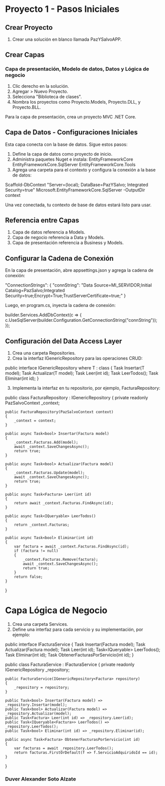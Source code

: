 # Proyecto 1 - Pasos Iniciales

## Crear Proyecto

1. Crear una solución en blanco llamada PazYSalvoAPP.

## Crear Capas
### Capa de presentación, Modelo de datos, Datos y Lógica de negocio

1. Clic derecho en la solución.
2. Agregar > Nuevo Proyecto.
3. Selecciona "Biblioteca de clases".
4. Nombra los proyectos como Proyecto.Models, Proyecto.DLL, y Proyecto.BLL.

Para la capa de presentación, crea un proyecto MVC .NET Core.

## Capa de Datos - Configuraciones Iniciales
Esta capa conecta con la base de datos. Sigue estos pasos:

1. Define la capa de datos como proyecto de inicio.
2. Administra paquetes Nuget e instala:
EntityFrameworkCore
EntityFrameworkCore.SqlServer
EntityFrameworkCore.Tools
3. Agrega una carpeta para el contexto y configura la conexión a la base de datos:

Scaffold-DbContext "Server=(local); DataBase=PazYSalvo; Integrated Security=true" Microsoft.EntityFrameworkCore.SqlServer -OutputDir context

Una vez conectada, tu contexto de base de datos estará listo para usar.

## Referencia entre Capas

1. Capa de datos referencia a Models.
2. Capa de negocio referencia a Data y Models.
3. Capa de presentación referencia a Business y Models.

## Configurar la Cadena de Conexión
En la capa de presentación, abre appsettings.json y agrega la cadena de conexión:

"ConnectionStrings": {
    "connString": "Data Source=MI_SERVIDOR;Initial Catalog=PazSalvo;Integrated Security=true;Encrypt=True;TrustServerCertificate=true;"
}

Luego, en program.cs, inyecta la cadena de conexión:

builder.Services.AddDbContext<PazSalvoContext>(c =>
{
    c.UseSqlServer(builder.Configuration.GetConnectionString("connString"));
});


## Configuración del Data Access Layer
1. Crea una carpeta Repositories.
2. Crea la interfaz IGenericRepository para las operaciones CRUD:


public interface IGenericRepository<T> where T : class
{
    Task<bool> Insertar(T model);
    Task<bool> Actualizar(T model);
    Task<T> Leer(int id);
    Task<IQueryable> LeerTodos();
    Task<bool> Eliminar(int id);
}

3. Implementa la interfaz en tu repositorio, por ejemplo, FacturaRepository:

public class FacturaRepository : IGenericRepository<Factura>
{
    private readonly PazSalvoContext _context;

    public FacturaRepository(PazSalvoContext context)
    {
        _context = context;
    }

    public async Task<bool> Insertar(Factura model)
    {
        _context.Facturas.Add(model);
        await _context.SaveChangesAsync();
        return true;
    }

    public async Task<bool> Actualizar(Factura model)
    {
        _context.Facturas.Update(model);
        await _context.SaveChangesAsync();
        return true;
    }

    public async Task<Factura> Leer(int id)
    {
        return await _context.Facturas.FindAsync(id);
    }

    public async Task<IQueryable> LeerTodos()
    {
        return _context.Facturas;
    }

    public async Task<bool> Eliminar(int id)
    {
        var factura = await _context.Facturas.FindAsync(id);
        if (factura != null)
        {
            _context.Facturas.Remove(factura);
            await _context.SaveChangesAsync();
            return true;
        }
        return false;
    }
}

# Capa Lógica de Negocio
1. Crea una carpeta Services.
2. Define una interfaz para cada servicio y su implementación, por ejemplo:

public interface IFacturaService
{
    Task<bool> Insertar(Factura model);
    Task<bool> Actualizar(Factura model);
    Task<Factura> Leer(int id);
    Task<IQueryable<Factura>> LeerTodos();
    Task<bool> Eliminar(int id);
    Task<Factura> ObtenerFacturasPorServicio(int id);
}

public class FacturaService : IFacturaService
{
    private readonly IGenericRepository<Factura> _repository;

    public FacturaService(IGenericRepository<Factura> repository)
    {
        _repository = repository;
    }

    public Task<bool> Insertar(Factura model) => _repository.Insertar(model);
    public Task<bool> Actualizar(Factura model) => _repository.Actualizar(model);
    public Task<Factura> Leer(int id) => _repository.Leer(id);
    public Task<IQueryable<Factura>> LeerTodos() => _repository.LeerTodos();
    public Task<bool> Eliminar(int id) => _repository.Eliminar(id);

    public async Task<Factura> ObtenerFacturasPorServicio(int id)
    {
        var facturas = await _repository.LeerTodos();
        return facturas.FirstOrDefault(f => f.ServicioAdquiridoId == id);
    }
}

### Duver Alexander Soto Alzate
